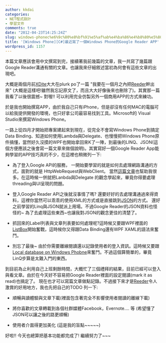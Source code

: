 ```yaml
---
author: kkdai
categories:
- NET程式設計
- 學習文件
comments: true
date: "2012-04-23T14:25:24Z"
slug: windows-phonec%e6%9c%80%e8%bf%91%e5%af%ab%e4%ba%86%e4%b8%80%e5%80%8bwindows-phone%e7%9a%84google-reader-app
title: '[Windows Phone][C#]最近寫了一個Windows Phone的Google Reader APP'
wordpress_id: 1157
---
```


本篇文章應該會用中文撰寫到完，接續著我前幾篇的文章，我一共寫了幾篇跟Google Reader溝通有關的文章。也讓我來仔細敘述當初為何會有這些文章的出現吧。

 

大概是兩個月前[XDite](http://blog.xdite.net/)大大在plurk po了一篇 "我要在一個月之內把[Reeder](http://reederapp.com/)幹出來" (大概是這樣吧!雖然我忘記原文了，而且大大好像後來也刪除了)。其實那一篇我看了以後很震撼~ 對喔!! 可以利用完全仿製另外一個商用APP的方式來練功。

 

於是我也開始撰寫APP，由於我自己只有iPhone，但是卻沒有任何MAC的電腦可以給我提供開發的環境，也只好拿公司最容易找到工具。Microsoft的 Visual Studio來撰寫Windows Phone。

 

一路上從四月才開始把專案建起來到現在，從完全不會寫Windows Phone到搞定Data Binding、知道如何使用Lambda與Delegate、也慢慢把Windows Phone原件搞懂，當然好久沒摸的WPF也開始拿回來K了一陣，到最後的LINQ、JSON(這個方便應該之後會寫一篇文章來做個說明)。其實寫好一個Google Reader App能夠學習的APP技巧真的不少，在這裡也稍微列一下:

 

  
  * 為了登入Google API的服務， 一開始要學習的就是如何去處理網路溝通的方式，面對的就是 HttpWebRequest與WebClient。 當然[這篇文章](http://www.dotblogs.com.tw/pou/archive/2010/10/17/18403.aspx)也幫助我很多。在這時候一併就把Lanbda與Delegate 的觀念學起來，畢竟你得要處理threading與UI呈現的問題。 
   
  * 登入Google Reader API之後就沒事情了嗎? 還要好好的去處理溝通過來得資料，這裡你當然可以乖乖的使用XML的方式或是直接跳到[JSON](http://json.codeplex.com/)的方式。 還好之前學習的Linq與JSON就派上用場。不過Google Reader的JSON資料也怪怪的~ 為了去處理這些東西~也讓我對JSON的觀念更佳的清楚了。 
   
  * 抓回來的Label列表與文章列表要如何處理呢?這時候又要跟WPF裡面的[ListBox](http://msdn.microsoft.com/en-us/library/system.windows.controls.listbox(v=vs.95).aspx)開始奮戰，這時候你又得跟Data Binding還有WPF XAML的語法來奮鬥。 
   
  * 別忘了最後~ 由於你需要離線閱讀還以記錄使用者的登入資訊。這時候又要跟[Local database on Windows Phobne](http://msdn.microsoft.com/en-us/library/hh202860(v=vs.92).aspx)來奮鬥。不過這個算簡單的，畢竟LinQ步算是太難入門的東西。 
 

到目前為止利用自己上班剩餘時間，大概忙了三個禮拜的結果，目前已經可以登入與看文章。由於在今天好不容易把Google Reader裡面的設定閱讀(mark it as read)也搞定了。 現在也才可以寫篇文章做點記錄。不過接下來才是[Reeder](http://reederapp.com/)令人激賞的好用地方，我也先把自己的TODO 列一下:

 

  
  * 順暢與讀體驗與文章下載(裡面包含著完全不影響使用者閱讀的離線下載) 
   
  * 將你喜歡的文章轉載到各個社群媒體Facebook，Evernote…. 等 (希望懂了JSON可以讓之後的路更順暢) 
   
  * 使用者介面得更加美化 (這是我的盲點~~~~~) 
 

好啦!! 今天也總算把基本功能都完成了! 繼續努力了~~~ 
